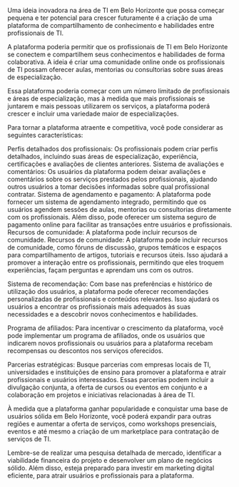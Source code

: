 Uma ideia inovadora na área de TI em Belo Horizonte que possa começar pequena e ter potencial para crescer futuramente é a criação de uma plataforma de compartilhamento de conhecimento e habilidades entre profissionais de TI.

A plataforma poderia permitir que os profissionais de TI em Belo Horizonte se conectem e compartilhem seus conhecimentos e habilidades de forma colaborativa. A ideia é criar uma comunidade online onde os profissionais de TI possam oferecer aulas, mentorias ou consultorias sobre suas áreas de especialização.

Essa plataforma poderia começar com um número limitado de profissionais e áreas de especialização, mas à medida que mais profissionais se juntarem e mais pessoas utilizarem os serviços, a plataforma poderá crescer e incluir uma variedade maior de especializações.

Para tornar a plataforma atraente e competitiva, você pode considerar as seguintes características:

Perfis detalhados dos profissionais: Os profissionais podem criar perfis detalhados, incluindo suas áreas de especialização, experiência, certificações e avaliações de clientes anteriores.
Sistema de avaliações e comentários: Os usuários da plataforma podem deixar avaliações e comentários sobre os serviços prestados pelos profissionais, ajudando outros usuários a tomar decisões informadas sobre qual profissional contratar.
Sistema de agendamento e pagamento: A plataforma pode fornecer um sistema de agendamento integrado, permitindo que os usuários agendem sessões de aulas, mentorias ou consultorias diretamente com os profissionais. Além disso, pode oferecer um sistema seguro de pagamento online para facilitar as transações entre usuários e profissionais.
Recursos de comunidade: A plataforma pode incluir recursos de comunidade.
Recursos de comunidade: A plataforma pode incluir recursos de comunidade, como fóruns de discussão, grupos temáticos e espaços para compartilhamento de artigos, tutoriais e recursos úteis. Isso ajudará a promover a interação entre os profissionais, permitindo que eles troquem experiências, façam perguntas e aprendam uns com os outros.

Sistema de recomendação: Com base nas preferências e histórico de utilização dos usuários, a plataforma pode oferecer recomendações personalizadas de profissionais e conteúdos relevantes. Isso ajudará os usuários a encontrar os profissionais mais adequados às suas necessidades e a descobrir novos conhecimentos e habilidades.

Programa de afiliados: Para incentivar o crescimento da plataforma, você pode implementar um programa de afiliados, onde os usuários que indicarem novos profissionais ou usuários para a plataforma recebam recompensas ou descontos nos serviços oferecidos.

Parcerias estratégicas: Busque parcerias com empresas locais de TI, universidades e instituições de ensino para promover a plataforma e atrair profissionais e usuários interessados. Essas parcerias podem incluir a divulgação conjunta, a oferta de cursos ou eventos em conjunto e a colaboração em projetos e iniciativas relacionadas à área de TI.

À medida que a plataforma ganhar popularidade e conquistar uma base de usuários sólida em Belo Horizonte, você poderá expandir para outras regiões e aumentar a oferta de serviços, como workshops presenciais, eventos e até mesmo a criação de um marketplace para contratação de serviços de TI.

Lembre-se de realizar uma pesquisa detalhada de mercado, identificar a viabilidade financeira do projeto e desenvolver um plano de negócios sólido. Além disso, esteja preparado para investir em marketing digital eficiente, para atrair usuários e profissionais para a plataforma.
